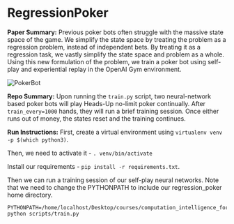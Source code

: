 # RegressionPoker

**Paper Summary:** Previous poker bots often struggle with the massive state space of the game. We simplify the state space by treating the problem as a regression problem, instead of independent bets. By treating it as a regression task, we vastly simplify the state space and problem as a whole. Using this new formulation of the problem, we train a poker bot using self-play and experiential replay in the OpenAI Gym environment.

![PokerBot](https://imgs.search.brave.com/2CVGCnSyNrz_9kLapdTgeiNTumyBg_BB-W48l92K2b8/rs:fit:1200:960:1/g:ce/aHR0cHM6Ly9wbmlt/Zy5uZXQvdy9hcnRp/Y2xlcy8wLzU2ZC84/NTExNmE4NzBlLmpw/Zw)


**Repo Summary:** Upon running the `train.py` script, two neural-network based poker bots will play Heads-Up no-limit poker continually. After `train_every=1000` hands, they will run a brief training session. Once either runs out of money, the states reset and the training continues.

**Run Instructions:**
First, create a virtual environment using `virtualenv venv -p $(which python3)`.

Then, we need to activate it - `. venv/bin/activate`

Install our requirements - `pip install -r requirements.txt`.

Then we can run a training session of our self-play neural networks. Note that we need to change the PYTHONPATH to include our regression_poker home directory.

```
PYTHONPATH=/home/localhost/Desktop/courses/computation_intelligence_for_games/regression_poker/:$PYTHONPATH python scripts/train.py
```
